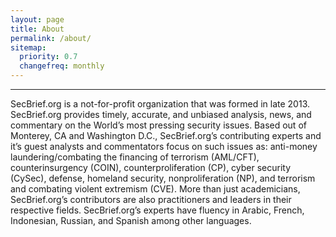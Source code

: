 ```yaml
---
layout: page
title: About
permalink: /about/
sitemap:
  priority: 0.7
  changefreq: monthly
---
```


<hr>

SecBrief.org is a not-for-profit organization that was formed in late 2013. SecBrief.org provides timely, accurate, and unbiased analysis, news, and commentary on the World’s most pressing security issues. Based out of Monterey, CA and Washington D.C., SecBrief.org’s contributing experts and it’s guest analysts and commentators focus on such issues as: anti-money laundering/combating the financing of terrorism (AML/CFT), counterinsurgency (COIN), counterproliferation (CP), cyber security (CySec), defense, homeland security, nonproliferation (NP), and terrorism and combating violent extremism (CVE). More than just academicians, SecBrief.org’s contributors are also practitioners and leaders in their respective fields. SecBrief.org’s experts have fluency in Arabic, French, Indonesian, Russian, and Spanish among other languages.
